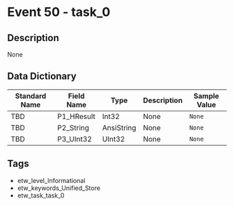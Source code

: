 # Event 50 - task_0

## Description
None

## Data Dictionary
|Standard Name|Field Name|Type|Description|Sample Value|
|---|---|---|---|---|
|TBD|P1_HResult|Int32|None|`None`|
|TBD|P2_String|AnsiString|None|`None`|
|TBD|P3_UInt32|UInt32|None|`None`|

## Tags
* etw_level_Informational
* etw_keywords_Unified_Store
* etw_task_task_0